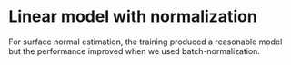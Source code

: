 # Linear model with normalization

For surface normal estimation, the training produced a reasonable model but the performance improved when we used batch-normalization.
